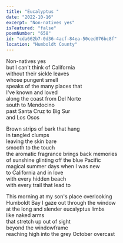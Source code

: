 ```yaml
---
title: "Eucalyptus "
date: "2022-10-16"
excerpt: "Non-natives yes"
isFeatured: "false"
poemNumber: "658"
id: "cda662b7-0d36-4acf-84ea-50ced076bc8f"
location: "Humboldt County"
---
```


Non-natives yes  
but I can't think of California  
without their sickle leaves  
whose pungent smell  
speaks of the many places that  
I've known and loved  
along the coast from Del Norte  
south to Mendocino  
past Santa Cruz to Big Sur  
and Los Osos

Brown strips of bark that hang  
in tangled clumps  
leaving the skin bare  
smooth to the touch  
the aromatic fragrance brings back memories  
of sunshine glinting off the blue Pacific  
magical summer days when I was new  
to California and in love  
with every hidden beach  
with every trail that lead to

This morning at my son's place overlooking  
Humboldt Bay I gaze out through the window  
at the long and slender eucalyptus limbs  
like naked arms  
that stretch up out of sight  
beyond the windowframe  
reaching high into the grey October overcast
